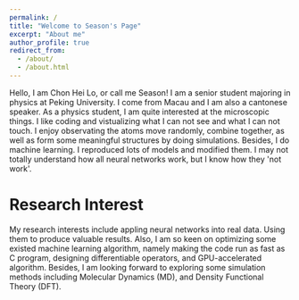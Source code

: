 ```yaml
---
permalink: /
title: "Welcome to Season's Page"
excerpt: "About me"
author_profile: true
redirect_from: 
  - /about/
  - /about.html
---
```


Hello, I am Chon Hei Lo, or call me Season! I am a senior student majoring in physics at Peking University. I come from Macau and I am also a cantonese speaker. As a physics student, I am quite interested at the microscopic things. I like coding and vistualizing what I can not see and what I can not touch. I enjoy observating the atoms move randomly, combine together, as well as form some meaningful structures by doing simulations. Besides, I do machine learning. I reproduced lots of models and modified them. I may not totally understand how all neural networks work, but I know how they 'not work'.


Research Interest
======
My research interests include appling neural networks into real data. Using them to produce valuable results. Also, I am so keen on optimizing some existed machine learning algorithm, namely making the code run as fast as C program, designing differentiable operators, and GPU-accelerated algorithm.
Besides, I am looking forward to exploring some simulation methods including Molecular Dynamics (MD), and Density Functional Theory (DFT).

